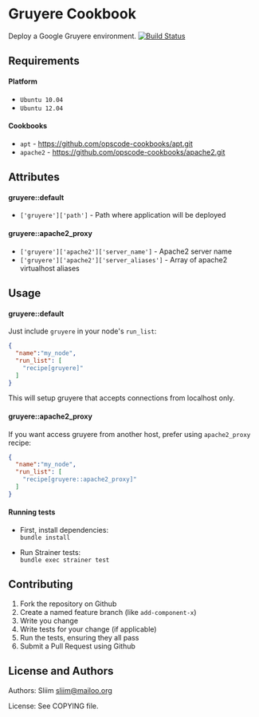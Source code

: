 Gruyere Cookbook
=============
Deploy a Google Gruyere environment. [![Build Status](https://secure.travis-ci.org/wargames-cookbooks/gruyere.png)](http://travis-ci.org/wargames-cookbooks/gruyere)


Requirements
------------

#### Platform
- `Ubuntu 10.04`
- `Ubuntu 12.04`

#### Cookbooks
- `apt` - https://github.com/opscode-cookbooks/apt.git
- `apache2` - https://github.com/opscode-cookbooks/apache2.git

Attributes
----------

#### gruyere::default
* `['gruyere']['path']` - Path where application will be deployed

#### gruyere::apache2_proxy
* `['gruyere']['apache2']['server_name']` - Apache2 server name
* `['gruyere']['apache2']['server_aliases']` - Array of apache2 virtualhost aliases

Usage
-----
#### gruyere::default

Just include `gruyere` in your node's `run_list`:

```json
{
  "name":"my_node",
  "run_list": [
    "recipe[gruyere]"
  ]
}
```

This will setup gruyere that accepts connections from localhost only.

#### gruyere::apache2_proxy

If you want access gruyere from another host, prefer using `apache2_proxy` recipe:

```json
{
  "name":"my_node",
  "run_list": [
    "recipe[gruyere::apache2_proxy]"
  ]
}
```

#### Running tests

- First, install dependencies:  
`bundle install`  

- Run Strainer tests:  
`bundle exec strainer test`  

Contributing
------------
1. Fork the repository on Github
2. Create a named feature branch (like `add-component-x`)
3. Write you change
4. Write tests for your change (if applicable)
5. Run the tests, ensuring they all pass
6. Submit a Pull Request using Github

License and Authors
-------------------
Authors: Sliim <sliim@mailoo.org> 

License: See COPYING file.
